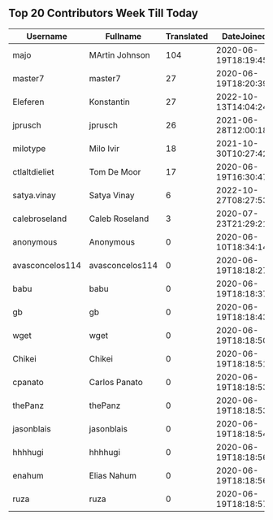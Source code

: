 ## Top 20 Contributors Week Till Today ##
|Username|Fullname|Translated|DateJoined|
|--------|--------|----------|----------|
|majo|MArtin Johnson|104|2020-06-19T18:19:45Z|
|master7|master7|27|2020-06-19T18:20:39.|
|Eleferen|Konstantin|27|2022-10-13T14:04:24Z|
|jprusch|jprusch|26|2021-06-28T12:00:18.|
|milotype|Milo Ivir|18|2021-10-30T10:27:42.|
|ctlaltdieliet|Tom De Moor|17|2020-06-19T16:30:47Z|
|satya.vinay|Satya Vinay|6|2022-10-27T08:27:53.|
|calebroseland|Caleb Roseland|3|2020-07-23T21:29:21.|
|anonymous|Anonymous|0|2020-06-10T18:34:14.|
|avasconcelos114|avasconcelos114|0|2020-06-19T18:18:27Z|
|babu|babu|0|2020-06-19T18:18:37.|
|gb|gb|0|2020-06-19T18:18:43.|
|wget|wget|0|2020-06-19T18:18:50Z|
|Chikei|Chikei|0|2020-06-19T18:18:51Z|
|cpanato|Carlos Panato|0|2020-06-19T18:18:53Z|
|thePanz|thePanz|0|2020-06-19T18:18:53Z|
|jasonblais|jasonblais|0|2020-06-19T18:18:54Z|
|hhhhugi|hhhhugi|0|2020-06-19T18:18:56.|
|enahum|Elias  Nahum|0|2020-06-19T18:18:56Z|
|ruza|ruza|0|2020-06-19T18:18:57.|
